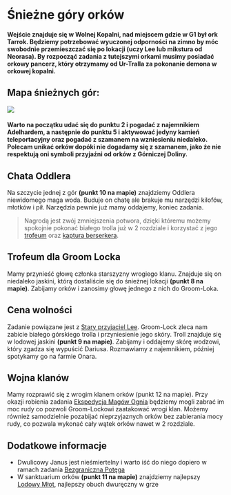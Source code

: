 # Śnieżne góry orków

#### Wejście znajduje się w Wolnej Kopalni, nad miejscem gdzie w G1 był ork Tarrok. Będziemy potrzebować wyuczonej odporności na zimno by móc swobodnie przemieszczać się po lokacji (uczy Lee lub mikstura od Neorasa). By rozpocząć zadania z tutejszymi orkami musimy posiadać orkowy pancerz, który otrzymamy od Ur-Tralla za pokonanie demona w orkowej kopalni.

## Mapa śnieżnych gór:

[![](https://steamuserimages-a.akamaihd.net/ugc/1824514739929992329/F9BDC24039B3917155F61BC2309E19AF07084F29/)](https://steamuserimages-a.akamaihd.net/ugc/1824514739929992329/F9BDC24039B3917155F61BC2309E19AF07084F29/)
#### Warto na początku udać się do punktu 2 i pogadać z najemnikiem Adelhardem, a następnie do punktu 5 i aktywować jedyny kamień teleportacyjny oraz pogadać z szamanem na wzniesieniu niedaleko. Polecam unikać orków dopóki nie dogadamy się z szamanem, jako że nie respektują oni symboli przyjaźni od orków z Górniczej Doliny.

## Chata Oddlera

Na szczycie jednej z gór **(punkt 10 na mapie)** znajdziemy Oddlera niewidomego maga woda. Buduje on chatę ale brakuje mu narzędzi kilofów, młotków i pił. Narzędzia pewnie już mamy oddajemy, koniec zadania.
> Nagrodą jest zwój zmniejszenia potwora, dzięki któremu możemy spokojnie pokonać białego trolla już w 2 rozdziale i korzystać z jego [trofeum](https://docs.google.com/spreadsheets/d/16CPrngIhKSiwGtmHGXCJE5o_w-4k_s_nNq7H7wzVwos/edit?gid=205411919#gid=205411919&range=A12:B12) oraz [kaptura berserkera](https://docs.google.com/spreadsheets/d/16CPrngIhKSiwGtmHGXCJE5o_w-4k_s_nNq7H7wzVwos/edit?gid=104620460#gid=104620460&range=A57).

## Trofeum dla Groom Locka

Mamy przynieść głowę członka starszyzny wrogiego klanu. Znajduje się on niedaleko jaskini, którą dostaliście się do śnieżnej lokacji **(punkt 8 na mapie)**. Zabijamy orków i zanosimy głowę jednego z nich do Groom-Loka.

## Cena wolności

Zadanie powiązane jest z [Stary przyjaciel Lee](sekcje/zadania/rozdzial_ii.md?id=stary-przyjaciel-lee). Groom-Lock zleca nam zabicie białego górskiego trolla i przyniesienie jego skóry. Troll znajduje się w lodowej jaskini **(punkt 9 na mapie)**. Zabijamy i oddajemy skórę wodzowi, który zgadza się wypuścić Dariusa. Rozmawiamy z najemnikiem, później spotykamy go na farmie Onara.

## Wojna klanów

Mamy rozprawić się z wrogim klanem orków (punkt 12 na mapie). Przy okazji robienia zadania [Ekspedycja Magów Ognia](sekcje/zadania/poboczne?id=ekspedycja-magów-ognia) będziemy mogli zabrać im moc rudy co pozwoli Groom-Lockowi zaatakować wrogi klan. Możemy również samodzielnie pozabijać nieprzyjaznych orków bez zabierania mocy rudy, co pozwala wykonać cały wątek orków nawet w 2 rozdziale.

## Dodatkowe informacje

- Dwulicowy Janus jest nieśmiertelny i warto iść do niego dopiero w ramach zadania [Bezgraniczna Potęga](sekcje/zadania/poboczne?id=bezgraniczna-potęga)
- W sanktuarium orków **(punkt 11 na mapie)** znajdziemy najlepszy [Lodowy Młot](https://docs.google.com/spreadsheets/d/16CPrngIhKSiwGtmHGXCJE5o_w-4k_s_nNq7H7wzVwos/edit?gid=1118678332#gid=1118678332&range=A186:B186), najlepszy obuch dwuręczny w grze
